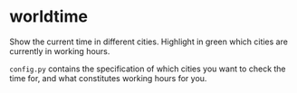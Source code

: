 # worldtime

Show the current time in different cities. Highlight in green which cities are currently in working hours. 

`config.py` contains the specification of which cities you want to check the time for, and what constitutes working hours for you. 
